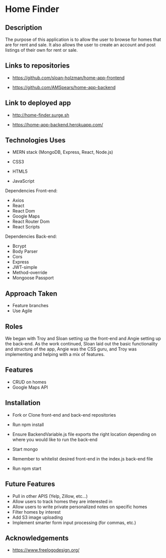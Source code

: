 # Home Finder 
 
## Description

The purpose of this application is to allow the user to browse for homes that are for rent and sale. It also allows the user to create an account and post listings of their own for rent or sale.

## Links to repositories

* https://github.com/sloan-holzman/home-app-frontend 

* https://github.com/AMSpears/home-app-backend

## Link to deployed app

* http://home-finder.surge.sh 

* https://home-app-backend.herokuapp.com/

## Technologies Uses

* MERN stack (MongoDB, Express, React, Node.js)

* CSS3

* HTML5

* JavaScript

Dependencies Front-end: 
* Axios 
* React 
* React Dom
* Google Maps 
* React Router Dom
* React Scripts

Dependencies Back-end: 
* Bcrypt 
* Body Parser 
* Cors 
* Express 
* JWT-simple 
* Method-override 
* Mongoose Passport

## Approach Taken

* Feature branches 
* Use Agile

## Roles

We began with Troy and Sloan setting up the front-end and Angie setting up the back-end. As the work continued, Sloan laid out the basic functionality and structure of the app, Angie was the CSS guru, and Troy was implementing and helping with a mix of features.

## Features

* CRUD on homes
* Google Maps API

## Installation

* Fork or Clone front-end and back-end repositories

* Run npm install

* Ensure BackendVariable.js file exports the right location depending on where you would like to run the back-end
* Start mongo
* Remember to whitelist desired front-end in the index.js back-end file
* Run npm start

## Future Features

* Pull in other APIS (Yelp, Zillow, etc...)
* Allow users to track homes they are interested in
* Allow users to write private personalized notes on specific homes
* Filter homes by interest
* Add S3 image uploading
* Implement smarter form input processing (for commas, etc.)

## Acknowledgements

* https://www.freelogodesign.org/
